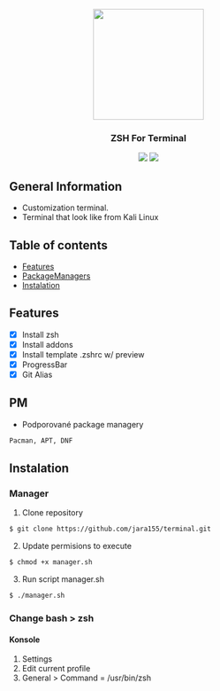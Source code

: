 

<p align="center">
  <img src="https://external-content.duckduckgo.com/iu/?u=https%3A%2F%2Fupload.wikimedia.org%2Fwikipedia%2Fcommons%2Fthumb%2Fe%2Fed%2FKonsole_icon_breeze.svg%2F1024px-Konsole_icon_breeze.svg.png&f=1&nofb=1" width="200"/> 
  <p align="center">
    <h3 align="center">ZSH For Terminal</h3>
  </p>
</p>

<div align="center">
    <img src="https://img.shields.io/badge/Linux-FCC624?style=for-the-badge&logo=linux&logoColor=black" />
    <img src="https://img.shields.io/badge/shell_script-%23121011.svg?style=for-the-badge&logo=gnu-bash&logoColor=white" />
</div>

## General Information
- Customization terminal.
- Terminal that look like from Kali Linux

## Table of contents
- [Features](#Features)
- [PackageManagers](#PM)
- [Instalation](#Instalation)

## Features
- [x] Install zsh
- [x] Install addons
- [x] Install template .zshrc w/ preview
- [x] ProgressBar
- [x] Git Alias

## PM
- Podporované package managery
```sh
Pacman, APT, DNF
```

## Instalation

### Manager
1. Clone repository
```sh
$ git clone https://github.com/jara155/terminal.git
```
2. Update permisions to execute
```sh
$ chmod +x manager.sh
```
3. Run script manager.sh
```sh
$ ./manager.sh
```

### Change bash > zsh

#### Konsole
1. Settings
2. Edit current profile
3. General > Command = /usr/bin/zsh
